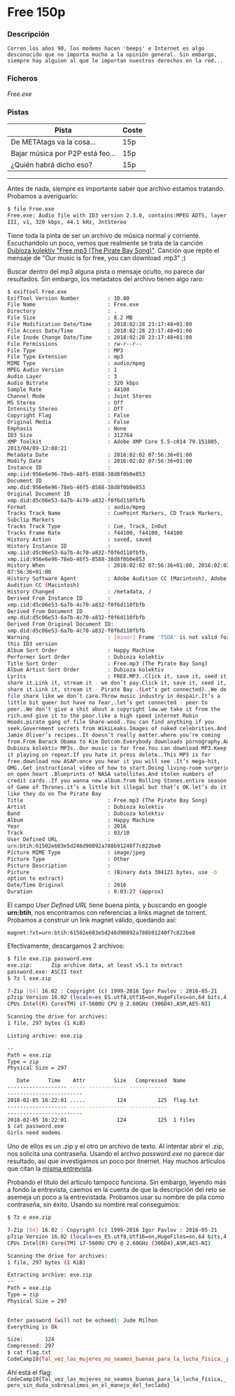 # Free 150p

### Descripción
```
Corren los años 90, los modems hacen 'beeps' e Internet es algo 
desconocido que no importa mucho a la opinión general. Sin embargo, 
siempre hay alguien al que le importan nuestros derechos en la red...
```

### Ficheros
*Free.exe*

### Pistas
Pista|Coste
---|---|
De METAtags va la cosa...|15p|
Bajar música por P2P está feo...|15p|
¿Quién habrá dicho eso?|15p|
---

Antes de nada, siempre es importante saber que archivo estamos tratando. 
Probamos a averiguarlo:

```bash
$ file Free.exe 
Free.exe: Audio file with ID3 version 2.3.0, contains:MPEG ADTS, layer 
III, v1, 320 kbps, 44.1 kHz, JntStereo
```

Tiene toda la pinta de ser un archivo de música normal y corriente. 
Escuchandolo un poco, vemos que realmente se trata de la canción 
[Dubioza kolektiv "Free.mp3 (The Pirate Bay 
Song)"](https://www.youtube.com/watch?v=GS8-nNhWlw4). Canción que repite 
el mensaje de "Our music is for free, you can download .mp3" ;)

Buscar dentro del mp3 alguna pista o mensaje oculto, no parece dar 
resultados. Sin embargo, los metadatos del archivo tienen algo raro:

```bash
$ exiftool Free.exe 
ExifTool Version Number         : 10.80
File Name                       : Free.exe
Directory                       : .
File Size                       : 8.2 MB
File Modification Date/Time     : 2018:02:28 23:17:48+01:00
File Access Date/Time           : 2018:02:28 23:17:48+01:00
File Inode Change Date/Time     : 2018:02:28 23:17:48+01:00
File Permissions                : rw-r--r--
File Type                       : MP3
File Type Extension             : mp3
MIME Type                       : audio/mpeg
MPEG Audio Version              : 1
Audio Layer                     : 3
Audio Bitrate                   : 320 kbps
Sample Rate                     : 44100
Channel Mode                    : Joint Stereo
MS Stereo                       : Off
Intensity Stereo                : Off
Copyright Flag                  : False
Original Media                  : False
Emphasis                        : None
ID3 Size                        : 312764
XMP Toolkit                     : Adobe XMP Core 5.5-c014 79.151805, 
2013/04/09-12:08:21
Metadata Date                   : 2016:02:02 07:56:36+01:00
Modify Date                     : 2016:02:02 07:56:36+01:00
Instance ID                     : 
xmp.iid:956e6e96-78eb-46f5-8588-38d8f0b0e853
Document ID                     : 
xmp.did:956e6e96-78eb-46f5-8588-38d8f0b0e853
Original Document ID            : 
xmp.did:d5c06e53-6a7b-4c70-a832-f0f6d110fbfb
Format                          : audio/mpeg
Tracks Track Name               : CuePoint Markers, CD Track Markers, 
Subclip Markers
Tracks Track Type               : Cue, Track, InOut
Tracks Frame Rate               : f44100, f44100, f44100
History Action                  : saved, saved
History Instance ID             : 
xmp.iid:d5c06e53-6a7b-4c70-a832-f0f6d110fbfb, 
xmp.iid:956e6e96-78eb-46f5-8588-38d8f0b0e853
History When                    : 2016:02:02 07:56:36+01:00, 2016:02:02 
07:56:36+01:00
History Software Agent          : Adobe Audition CC (Macintosh), Adobe 
Audition CC (Macintosh)
History Changed                 : /metadata, /
Derived From Instance ID        : 
xmp.iid:d5c06e53-6a7b-4c70-a832-f0f6d110fbfb
Derived From Document ID        : 
xmp.did:d5c06e53-6a7b-4c70-a832-f0f6d110fbfb
Derived From Original Document ID: 
xmp.did:d5c06e53-6a7b-4c70-a832-f0f6d110fbfb
Warning                         : [minor] Frame 'TSOA' is not valid for 
this ID3 version
Album Sort Order                : Happy Machine
Performer Sort Order            : Dubioza kolektiv
Title Sort Order                : Free.mp3 (The Pirate Bay Song)
Album Artist Sort Order         : Dubioza kolektiv
Lyrics                          : FREE.MP3..Click it, save it, seed it, 
share it.Link it, stream it - we don’t pay.Click it, save it, seed it, 
share it.Link it, stream it - Pirate Bay .(Let’s get connected)..We do 
file share like we don’t care.Throw music industry in despair.It’s a 
little bit queer but have no fear,.let’s get connected - peer to 
peer..We don’t give a shit about a copyright law.we take it from the 
rich.and give it to the poor.like a high speed internet Robin 
Hoods.pirate gang of file Share-wood..You can find anything if you 
seek.Government secrets from WikiLeaks.Images of naked celebrities.And 
Jamie Oliver’s recipes..It doesn’t really matter.where you’re coming 
from.From Barack Obama to Kim Dotcom.Everybody downloads pornography.And 
Dubioza kolektiv MP3s..Our music is for free.You can download MP3.Keep 
it playing on repeat.If you hate it press delete..This MP3 is for 
free.download now ASAP.once you hear it you will see .It’s mega-hit, 
OMG..Get instructional video of how to start.Doing living-room surgeries 
on open heart .Blueprints of NASA satellites.And stolen numbers of 
credit cards..If you wanna new album.from Rolling Stones.entire season 
of Game of Thrones.it’s a little bit illegal but that’s OK.let’s do it 
like they do on The Pirate Bay
Title                           : Free.mp3 (The Pirate Bay Song)
Artist                          : Dubioza kolektiv
Band                            : Dubioza kolektiv
Album                           : Happy Machine
Year                            : 2016
Track                           : 03/10
User Defined URL                : 
urn:btih:61502e603e5d246d90892a788b91240f7c822be0
Picture MIME Type               : image/jpeg
Picture Type                    : Other
Picture Description             : 
Picture                         : (Binary data 304121 bytes, use -b 
option to extract)
Date/Time Original              : 2016
Duration                        : 0:03:27 (approx)
```

El campo *User Defined URL* tiene buena pinta, y buscando en google 
**urn:btih**, nos encontramos con referencias a links magnet de torrent. 
Probamos a construir un link magnet válido, quedando así:

`magnet:?xt=urn:btih:61502e603e5d246d90892a788b91240f7c822be0`

Efectivamente, descargamos 2 archivos:

```bash
$ file exe.zip password.exe 
exe.zip:      Zip archive data, at least v5.1 to extract
password.exe: ASCII text
$ 7z l exe.zip 

7-Zip [64] 16.02 : Copyright (c) 1999-2016 Igor Pavlov : 2016-05-21
p7zip Version 16.02 (locale=es_ES.utf8,Utf16=on,HugeFiles=on,64 bits,4 
CPUs Intel(R) Core(TM) i7-5600U CPU @ 2.60GHz (306D4),ASM,AES-NI)

Scanning the drive for archives:
1 file, 297 bytes (1 KiB)

Listing archive: exe.zip

--
Path = exe.zip
Type = zip
Physical Size = 297

   Date      Time    Attr         Size   Compressed  Name
------------------- ----- ------------ ------------  
------------------------
2018-02-05 16:22:01 .....          124          125  flag.txt
------------------- ----- ------------ ------------  
------------------------
2018-02-05 16:22:01                124          125  1 files
$ cat password.exe 
Girls need modems
```

Uno de ellos es un .zip y el otro un archivo de texto. Al intentar abrir 
el .zip, nos solicita una contraseña. Usando el archvo *password.exe* no 
parece dar resultado, asi que investigamos un poco por itnernet. Hay 
muchos artículos que citan la [misma 
entrevista](https://www.wired.com/1995/02/st-jude/). 

Probando el título del articulo tampoco funciona. Sin embargo, leyendo 
más a fondo la entrevista, caemos en la cuenta de que la descripción del 
reto se asemeja un poco a la entrevistada. Probamos usar su nombre de 
pila como contraseña, sin éxito. Usando su nombre real conseguimos:

```bash
$ 7z e exe.zip 

7-Zip [64] 16.02 : Copyright (c) 1999-2016 Igor Pavlov : 2016-05-21
p7zip Version 16.02 (locale=es_ES.utf8,Utf16=on,HugeFiles=on,64 bits,4 
CPUs Intel(R) Core(TM) i7-5600U CPU @ 2.60GHz (306D4),ASM,AES-NI)

Scanning the drive for archives:
1 file, 297 bytes (1 KiB)

Extracting archive: exe.zip
--
Path = exe.zip
Type = zip
Physical Size = 297

    
Enter password (will not be echoed): Jude Milhon
Everything is Ok

Size:       124
Compressed: 297
$ cat flag.txt 
CodeCamp18{Tal_vez_las_mujeres_no_seamos_buenas_para_la_lucha_física,_pero_sin_duda_sobresalimos_en_el_manejo_del_teclado}
```

Ahí está el flag:
`CodeCamp18{Tal_vez_las_mujeres_no_seamos_buenas_para_la_lucha_física,_pero_sin_duda_sobresalimos_en_el_manejo_del_teclado}`
